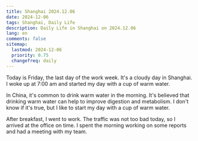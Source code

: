 ```yaml
---
title: Shanghai 2024.12.06
date: 2024-12-06
tags: Shanghai, Daily Life
description: Daily Life in Shanghai on 2024.12.06
lang: en
comments: false
sitemap:
  lastmod: 2024-12-06
  priority: 0.75
  changefreq: daily
---
```


Today is Friday, the last day of the work week. It's a cloudy day in Shanghai. I woke up at 7:00 am and started my day with a cup of warm water.

In China, it's common to drink warm water in the morning. It's believed that drinking warm water can help to improve digestion and metabolism. 
I don't know if it's true, but I like to start my day with a cup of warm water.

After breakfast, I went to work. The traffic was not too bad today, so I arrived at the office on time. I spent the morning working on some reports and had a meeting with my team.